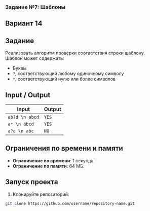 ### Задание №7: Шаблоны   
## Вариант 14   
 
## Задание   
Реализовать алгоритм проверки соответствия строки шаблону.   
Шаблон может содержать:   
- Буквы   
- `?`, соответствующий любому одиночному символу   
- `*`, соответствующий нулю или более символов   
 
## Input / Output   
 
| Input                | Output         |   
|-----------------------|----------------|   
| `ab?d \n abcd`        | `YES`         |   
| `a* \n abcd`          | `YES`         |   
| `a?c \n abc`          | `NO`          |   
 
## Ограничения по времени и памяти   
- **Ограничение по времени**: 1 секунда.   
- **Ограничение по памяти**: 64 МБ.   
 
## Запуск проекта   
 
1. Клонируйте репозиторий:   
```bash   
git clone https://github.com/username/repository-name.git   
